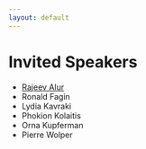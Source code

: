 ```yaml
---
layout: default
---
```



# Invited Speakers

- [Rajeev Alur](https://www.cis.upenn.edu/~alur/)
- Ronald Fagin 
- Lydia Kavraki
- Phokion Kolaitis 
- Orna Kupferman 
- Pierre Wolper  
